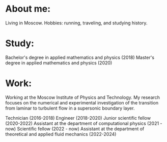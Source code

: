 # About me:
Living in Moscow. Hobbies: running, traveling, and studying history.

# Study:

Bachelor's degree in applied mathematics and physics (2018)
Master's degree in applied mathematics and physics (2020)

# Work:
Working at the Moscow Institute of Physics and Technology. My research focuses on the numerical and experimental investigation of the transition from laminar to turbulent flow in a supersonic boundary layer.

Technician (2016-2018) 
Engineer (2018-2020) 
Junior scientific fellow (2020-2022) 
Assistant at the department of computational physics (2021 - now) 
Scientific fellow (2022 - now) 
Assistant at the department of theoretical and applied fluid mechanics (2022-2024)
